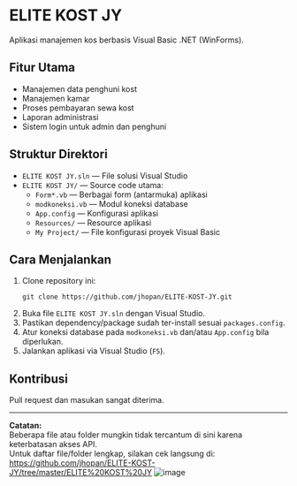 # ELITE KOST JY

Aplikasi manajemen kos berbasis Visual Basic .NET (WinForms).

## Fitur Utama

- Manajemen data penghuni kost
- Manajemen kamar
- Proses pembayaran sewa kost
- Laporan administrasi
- Sistem login untuk admin dan penghuni

## Struktur Direktori

- `ELITE KOST JY.sln` &mdash; File solusi Visual Studio
- `ELITE KOST JY/` &mdash; Source code utama:
  - `Form*.vb` &mdash; Berbagai form (antarmuka) aplikasi
  - `modkoneksi.vb` &mdash; Modul koneksi database
  - `App.config` &mdash; Konfigurasi aplikasi
  - `Resources/` &mdash; Resource aplikasi
  - `My Project/` &mdash; File konfigurasi proyek Visual Basic

## Cara Menjalankan

1. Clone repository ini:
   ```
   git clone https://github.com/jhopan/ELITE-KOST-JY.git
   ```
2. Buka file `ELITE KOST JY.sln` dengan Visual Studio.
3. Pastikan dependency/package sudah ter-install sesuai `packages.config`.
4. Atur koneksi database pada `modkoneksi.vb` dan/atau `App.config` bila diperlukan.
5. Jalankan aplikasi via Visual Studio (`F5`).

## Kontribusi

Pull request dan masukan sangat diterima.

---

**Catatan:**  
Beberapa file atau folder mungkin tidak tercantum di sini karena keterbatasan akses API.  
Untuk daftar file/folder lengkap, silakan cek langsung di:  
https://github.com/jhopan/ELITE-KOST-JY/tree/master/ELITE%20KOST%20JY
![image](https://github.com/user-attachments/assets/b91759e7-df66-434f-b6fb-df6a8a1a465b)
